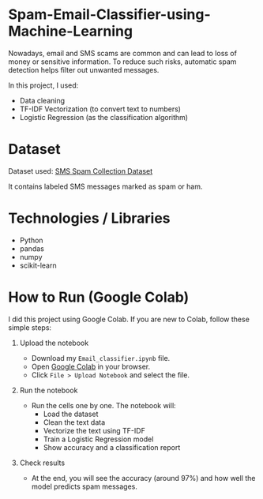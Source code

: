 # Spam-Email-Classifier-using-Machine-Learning

Nowadays, email and SMS scams are common and can lead to loss of money or sensitive information. To reduce such risks, automatic spam detection helps filter out unwanted messages.

In this project, I used:
- Data cleaning
- TF-IDF Vectorization (to convert text to numbers)
- Logistic Regression (as the classification algorithm)


# Dataset

Dataset used: [SMS Spam Collection Dataset](https://www.kaggle.com/datasets/uciml/sms-spam-collection-dataset)

It contains labeled SMS messages marked as spam or ham.


# Technologies / Libraries

- Python
- pandas
- numpy
- scikit-learn


# How to Run (Google Colab)

I did this project using Google Colab.
If you are new to Colab, follow these simple steps:

1. Upload the notebook
   - Download my `Email_classifier.ipynb` file.
   - Open [Google Colab](https://colab.research.google.com/) in your browser.
   - Click `File > Upload Notebook` and select the file.

2. Run the notebook
   - Run the cells one by one. The notebook will:
     - Load the dataset
     - Clean the text data
     - Vectorize the text using TF-IDF
     - Train a Logistic Regression model
     - Show accuracy and a classification report

3. Check results
   - At the end, you will see the accuracy (around 97%) and how well the model predicts spam messages.
